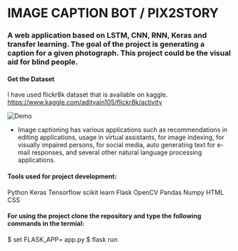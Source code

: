 # IMAGE CAPTION BOT / PIX2STORY

### A web application based on LSTM, CNN, RNN, Keras and transfer learning. The goal of the project is generating a caption for a given photograph. This project could be the visual aid for blind people.

#### Get the Dataset
I have used flickr8k dataset that is available on kaggle. 
https://www.kaggle.com/adityajn105/flickr8k/activity

![Demo](https://user-images.githubusercontent.com/56245613/100550109-a71ecd00-329d-11eb-98d9-e84fe43d81b4.png)


- Image captioning has various applications such as recommendations in editing applications, usage in virtual assistants, for image indexing, for visually impaired persons, for social media, auto generating text for e-mail responses, and several other natural language processing applications.

#### Tools used for project development:
  Python 
  Keras
  Tensorflow
  scikit learn
  Flask
  OpenCV
  Pandas
  Numpy
  HTML
  CSS
  
#### For using the project clone the repository and type the following commands in the termial:
  $ set FLASK_APP= app.py
  $ flask run

